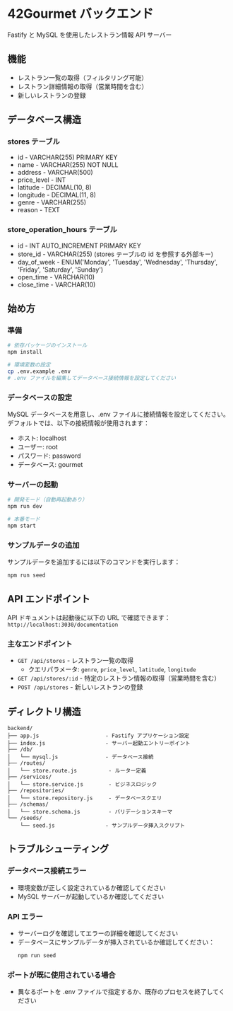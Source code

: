 # 42Gourmet バックエンド

Fastify と MySQL を使用したレストラン情報 API サーバー

## 機能

- レストラン一覧の取得（フィルタリング可能）
- レストラン詳細情報の取得（営業時間を含む）
- 新しいレストランの登録

## データベース構造

### stores テーブル
- id - VARCHAR(255) PRIMARY KEY
- name - VARCHAR(255) NOT NULL
- address - VARCHAR(500)
- price_level - INT
- latitude - DECIMAL(10, 8)
- longitude - DECIMAL(11, 8)
- genre - VARCHAR(255)
- reason - TEXT

### store_operation_hours テーブル
- id - INT AUTO_INCREMENT PRIMARY KEY
- store_id - VARCHAR(255) (stores テーブルの id を参照する外部キー)
- day_of_week - ENUM('Monday', 'Tuesday', 'Wednesday', 'Thursday', 'Friday', 'Saturday', 'Sunday')
- open_time - VARCHAR(10)
- close_time - VARCHAR(10)

## 始め方

### 準備

```bash
# 依存パッケージのインストール
npm install

# 環境変数の設定
cp .env.example .env
# .env ファイルを編集してデータベース接続情報を設定してください
```

### データベースの設定

MySQL データベースを用意し、.env ファイルに接続情報を設定してください。
デフォルトでは、以下の接続情報が使用されます：
- ホスト: localhost
- ユーザー: root
- パスワード: password
- データベース: gourmet

### サーバーの起動

```bash
# 開発モード（自動再起動あり）
npm run dev

# 本番モード
npm start
```

### サンプルデータの追加

サンプルデータを追加するには以下のコマンドを実行します：

```bash
npm run seed
```

## API エンドポイント

API ドキュメントは起動後に以下の URL で確認できます：
`http://localhost:3030/documentation`

### 主なエンドポイント

- `GET /api/stores` - レストラン一覧の取得
  - クエリパラメータ: `genre`, `price_level`, `latitude`, `longitude`
- `GET /api/stores/:id` - 特定のレストラン情報の取得（営業時間を含む）
- `POST /api/stores` - 新しいレストランの登録

## ディレクトリ構造

```
backend/
├── app.js                     - Fastify アプリケーション設定
├── index.js                   - サーバー起動エントリーポイント
├── /db/
│   └── mysql.js               - データベース接続
├── /routes/
│   └── store.route.js          - ルーター定義
├── /services/
│   └── store.service.js        - ビジネスロジック
├── /repositories/
│   └── store.repository.js     - データベースクエリ
├── /schemas/
│   └── store.schema.js         - バリデーションスキーマ
└── /seeds/
    └── seed.js                - サンプルデータ挿入スクリプト
```

## トラブルシューティング

### データベース接続エラー
- 環境変数が正しく設定されているか確認してください
- MySQL サーバーが起動しているか確認してください

### API エラー
- サーバーログを確認してエラーの詳細を確認してください
- データベースにサンプルデータが挿入されているか確認してください：
  ```bash
  npm run seed
  ```

### ポートが既に使用されている場合
- 異なるポートを .env ファイルで指定するか、既存のプロセスを終了してください
